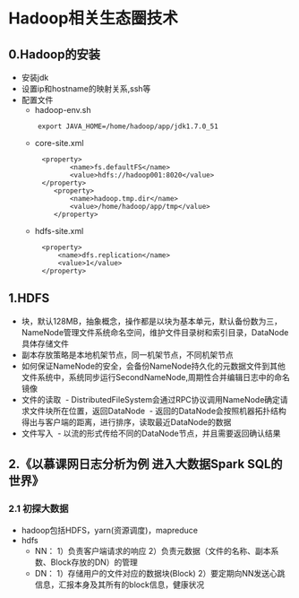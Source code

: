 # Hadoop相关生态圈技术

## 0.Hadoop的安装
- 安装jdk 
- 设置ip和hostname的映射关系,ssh等
- 配置文件
    - 	hadoop-env.sh 
    ```
        export JAVA_HOME=/home/hadoop/app/jdk1.7.0_51
    ```
    - core-site.xml
    ```
         <property>
                <name>fs.defaultFS</name>
                <value>hdfs://hadoop001:8020</value>
         </property>	
    	    <property>
                <name>hadoop.tmp.dir</name>
                <value>/home/hadoop/app/tmp</value>
    	    </property>	
    ```
    - hdfs-site.xml
    ```
         <property>
             <name>dfs.replication</name>
             <value>1</value>
         </property>
    ```


## 1.HDFS
- 块，默认128MB，抽象概念，操作都是以块为基本单元，默认备份数为三，NameNode管理文件系统命名空间，维护文件目录树和索引目录，DataNode具体存储文件
- 副本存放策略是本地机架节点，同一机架节点，不同机架节点
- 如何保证NameNode的安全，会备份NameNode持久化的元数据文件到其他文件系统中，系统同步运行SecondNameNode,周期性合并编辑日志中的命名镜像
- 文件的读取
  - DistributedFileSystem会通过RPC协议调用NameNode确定请求文件块所在位置，返回DataNode
  - 返回的DataNode会按照机器拓扑结构得出与客户端的距离，进行排序，读取最近DataNode的数据
- 文件写入
  - 以流的形式传给不同的DataNode节点，并且需要返回确认结果




## 2.《以慕课网日志分析为例 进入大数据Spark SQL的世界》
### 2.1 初探大数据
- hadoop包括HDFS，yarn(资源调度)，mapreduce
- hdfs 
   - NN：
  1）负责客户端请求的响应
  2）负责元数据（文件的名称、副本系数、Block存放的DN）的管理
   - DN：
  1）存储用户的文件对应的数据块(Block)
  2）要定期向NN发送心跳信息，汇报本身及其所有的block信息，健康状况
